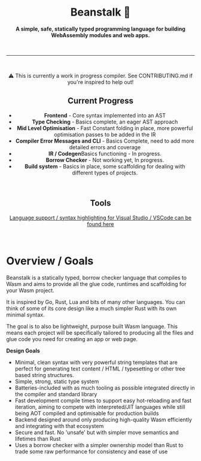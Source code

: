 <div align="center">

  <h1>Beanstalk 🌱</h1>

  <p>
    <strong>A simple, safe, statically typed programming language for building WebAssembly modules and web apps.</strong>
  </p>

  <br>

  ---
  <br>

  <p>⚠️ This is currently a work in progress compiler. See CONTRIBUTING.md if you're inspired to help out!</p>

  <h2>Current Progress</h2>
  <ul>
    <li><strong>Frontend</strong> - Core syntax implemented into an AST</li>
    <li><strong>Type Checking</strong> - Basics complete, an eager AST approach</li>
    <li><strong>Mid Level Optimisation</strong> - Fast Constant folding in place, more powerful optimisation passes to be added in the IR</li>
    <li><strong>Compiler Error Messages and CLI</strong> - Basics Complete, need to add more detailed errors and coverage</li>
    <li><strong>IR / Codegen</strong>Basics functioning - In progress. </li>
        <li><strong>Borrow Checker</strong> - Not working yet, In progress. </li>
    <li><strong>Build system</strong> - Basics in place, some scaffolding for dealing with different types of projects.
    </li>
  </ul>

[//]: # (  <h1>)

[//]: # (    <a href="https://nyejames.github.io/beanstalk">)

[//]: # (      Plans and Documentation)

[//]: # (    </a>)

[//]: # (  </h1>)

[//]: # (  <p>The docs were created using this language. The output of the compiler is directly pushed to GitHub pages. Not everything in the documentation has been implemented fully, it's mostly full of design plans.</p>)
<br>
<h2>Tools</h2>
<a href="https://github.com/nyejames/beanstalk-plugin">Language support / syntax highlighting for Visual Studio / VSCode can be found here</a>

</div>

<br>
<br>

# Overview / Goals
Beanstalk is a statically typed, borrow checker language that compiles to Wasm and aims to provide all the glue code, runtimes and scaffolding for your Wasm project.

It is inspired by Go, Rust, Lua and bits of many other languages. You can think of some of its core design like a much simpler Rust with its own minimal syntax.

The goal is to also be lightweight, purpose built Wasm language. This means each project will be specifically tailored to producing all the files and glue code you need for creating an app or web page.

**Design Goals**
- Minimal, clean syntax with very powerful string templates that are perfect for generating text content / HTML / typesetting or other tree based string structures.
- Simple, strong, static type system
- Batteries-included with as much tooling as possible integrated directly in the compiler and standard library
- Fast development compile times to support easy hot-reloading and fast iteration, aiming to compete with interpreted/JIT languages while still being AOT compiled and optimisable for production builds
- Backend designed around only producing high-quality Wasm efficiently and integrating with that ecosystem
- Secure and fast. No 'unsafe' but with simpler move semantics and lifetimes than Rust
- Uses a borrow checker with a simpler ownership model than Rust to trade some raw performance for consistency and ease of use

<br>
